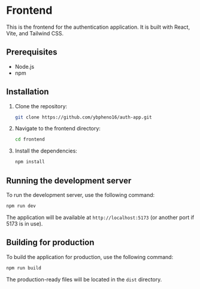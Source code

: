 # Frontend

This is the frontend for the authentication application. It is built with React, Vite, and Tailwind CSS.

## Prerequisites

- Node.js
- npm

## Installation

1. Clone the repository:
   ```bash
   git clone https://github.com/ybpheno16/auth-app.git
   ```
2. Navigate to the frontend directory:
   ```bash
   cd frontend
   ```
3. Install the dependencies:
   ```bash
   npm install
   ```

## Running the development server

To run the development server, use the following command:

```bash
npm run dev
```

The application will be available at `http://localhost:5173` (or another port if 5173 is in use).

## Building for production

To build the application for production, use the following command:

```bash
npm run build
```

The production-ready files will be located in the `dist` directory.
